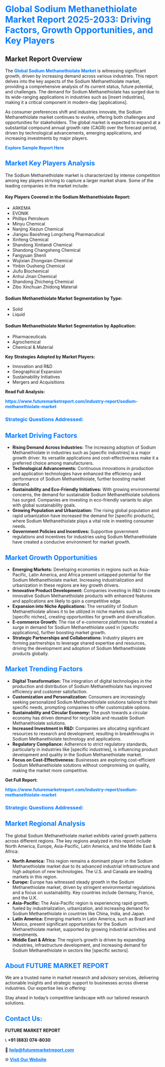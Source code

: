 <h1 style="color: #007BFF;">Global Sodium Methanethiolate Market Report 2025-2033: Driving Factors, Growth Opportunities, and Key Players</h1>

<section id="overview">
<h2>Market Report Overview</h2>
<p>The <a href="https://www.futuremarketreport.com/industry-report/sodium-methanethiolate-market" style="color: #007BFF; text-decoration: none;"><strong>Global Sodium Methanethiolate Market</strong></a> is witnessing significant growth, driven by increasing demand across various industries. This report delves into the key aspects of the Sodium Methanethiolate market, providing a comprehensive analysis of its current status, future potential, and challenges. The demand for Sodium Methanethiolate has surged due to its wide-ranging applications in industries such as [insert industries], making it a critical component in modern-day [applications].</p>
<p>As consumer preferences shift and industries innovate, the Sodium Methanethiolate market continues to evolve, offering both challenges and opportunities for stakeholders. The global market is expected to expand at a substantial compound annual growth rate (CAGR) over the forecast period, driven by technological advancements, emerging applications, and increasing investments by major players.</p>
</section>

<section id="overview">
<p><a href="https://www.futuremarketreport.com/request-sample/reportId=105809" style="color: #007BFF; text-decoration: none;"><strong>Explore Sample Report Here</strong></a></p>
</section>

<section id="key-players">
<h2 style="color: #007BFF;">Market Key Players Analysis</h2>
<p>The Sodium Methanethiolate market is characterized by intense competition among key players striving to capture a larger market share. Some of the leading companies in the market include:</p>
<h4>Key Players Covered in the Sodium Methanethiolate Report:</h4>
<ul><li>ARKEMA</li><li>EVONIK</li><li>Phillips Petroleum</li><li>Minyu Chemical</li><li>Nanjing Xiezun Chemical</li><li>Jiangsu Baoshneg Longcheng Pharmacutical</li><li>Xinfeng Chemical</li><li>Shandong Xintiandi Chemical</li><li>Shandong Changsheng Chemical</li><li>Fangyuan Shenli</li><li>Wujixian Zhongxian Chemical</li><li>Yinbin Ousheng Chemical</li><li>Jiufu Biochemical</li><li>Anhui Jinan Chemical</li><li>Shandong Zhicheng Chemical</li><li>Zibo Xinchuan Zhidong Material</li></ul>
<h4>Sodium Methanethiolate Market Segmentation by Type:</h4>
<ul><li>Solid</li><li>Liquid</li></ul>

<h4>Sodium Methanethiolate Market Segmentation by Application:</h4>
<ul><li>Pharmaceuticals</li><li>Agrochemical</li><li>Chemical &amp; Material</li></ul>
<p><strong>Key Strategies Adopted by Market Players:</strong></p>
<ul>
<li>Innovation and R&D</li>
<li>Geographical Expansion</li>
<li>Sustainability Initiatives</li>
<li>Mergers and Acquisitions</li>
</ul>
</section>

<section>
<p><strong>Read Full Analysis: </strong></p><a href="https://www.futuremarketreport.com/industry-report/sodium-methanethiolate-market" style="color: #007BFF; text-decoration: none;"><strong>https://www.futuremarketreport.com/industry-report/sodium-methanethiolate-market</strong></a>
<h3 style="color: #007BFF;">Strategic Questions Addressed:</h3>
</section>

<section id="driving-factors">
<h2 style="color: #007BFF;">Market Driving Factors</h2>
<ul>
<li><strong>Rising Demand Across Industries:</strong> The increasing adoption of Sodium Methanethiolate in industries such as [specific industries] is a major growth driver. Its versatile applications and cost-effectiveness make it a preferred choice among manufacturers.</li>
<li><strong>Technological Advancements:</strong> Continuous innovations in production and application technologies have enhanced the efficiency and performance of Sodium Methanethiolate, further boosting market demand.</li>
<li><strong>Sustainability and Eco-Friendly Initiatives:</strong> With growing environmental concerns, the demand for sustainable Sodium Methanethiolate solutions has surged. Companies are investing in eco-friendly variants to align with global sustainability goals.</li>
<li><strong>Growing Population and Urbanization:</strong> The rising global population and rapid urbanization have increased the demand for [specific products], where Sodium Methanethiolate plays a vital role in meeting consumer needs.</li>
<li><strong>Government Policies and Incentives:</strong> Supportive government regulations and incentives for industries using Sodium Methanethiolate have created a conducive environment for market growth.</li>
</ul>
</section>

<section id="growth-opportunities">
<h2 style="color: #007BFF;">Market Growth Opportunities</h2>
<ul>
<li><strong>Emerging Markets:</strong> Developing economies in regions such as Asia-Pacific, Latin America, and Africa present untapped potential for the Sodium Methanethiolate market. Increasing industrialization and urbanization in these regions are key growth drivers.</li>
<li><strong>Innovative Product Development:</strong> Companies investing in R&D to create innovative Sodium Methanethiolate products with enhanced features and applications are likely to gain a competitive edge.</li>
<li><strong>Expansion into Niche Applications:</strong> The versatility of Sodium Methanethiolate allows it to be utilized in niche markets such as [specific niches], creating opportunities for growth and diversification.</li>
<li><strong>E-commerce Growth:</strong> The rise of e-commerce platforms has created a surge in demand for Sodium Methanethiolate used in [specific applications], further boosting market growth.</li>
<li><strong>Strategic Partnerships and Collaborations:</strong> Industry players are forming partnerships to leverage shared expertise and resources, driving the development and adoption of Sodium Methanethiolate products globally.</li>
</ul>
</section>

<section id="trending-factors">
<h2 style="color: #007BFF;">Market Trending Factors</h2>
<ul>
<li><strong>Digital Transformation:</strong> The integration of digital technologies in the production and distribution of Sodium Methanethiolate has improved efficiency and customer satisfaction.</li>
<li><strong>Customization and Personalization:</strong> Consumers are increasingly seeking personalized Sodium Methanethiolate solutions tailored to their specific needs, prompting companies to offer customizable options.</li>
<li><strong>Sustainability and Circular Economy:</strong> The push towards a circular economy has driven demand for recyclable and reusable Sodium Methanethiolate solutions.</li>
<li><strong>Increased Investment in R&D:</strong> Companies are allocating significant resources to research and development, resulting in breakthroughs in Sodium Methanethiolate technology and applications.</li>
<li><strong>Regulatory Compliance:</strong> Adherence to strict regulatory standards, particularly in industries like [specific industries], is influencing product development and quality in the Sodium Methanethiolate market.</li>
<li><strong>Focus on Cost-Effectiveness:</strong> Businesses are exploring cost-efficient Sodium Methanethiolate solutions without compromising on quality, making the market more competitive.</li>
</ul>
</section>

<section>
<p><strong>Get Full Report: </strong></p><a href="https://www.futuremarketreport.com/industry-report/sodium-methanethiolate-market" style="color: #007BFF; text-decoration: none;"><strong>https://www.futuremarketreport.com/industry-report/sodium-methanethiolate-market</strong></a>
<h3 style="color: #007BFF;">Strategic Questions Addressed:</h3>
</section>


<section id="regional-analysis">
<h2 style="color: #007BFF;">Market Regional Analysis</h2>
<p>The global Sodium Methanethiolate market exhibits varied growth patterns across different regions. The key regions analyzed in this report include North America, Europe, Asia-Pacific, Latin America, and the Middle East & Africa:</p>
<ul>
<li><strong>North America:</strong> This region remains a dominant player in the Sodium Methanethiolate market due to its advanced industrial infrastructure and high adoption of new technologies. The U.S. and Canada are leading markets in this region.</li>
<li><strong>Europe:</strong> Europe has witnessed steady growth in the Sodium Methanethiolate market, driven by stringent environmental regulations and a focus on sustainability. Key countries include Germany, France, and the U.K.</li>
<li><strong>Asia-Pacific:</strong> The Asia-Pacific region is experiencing rapid growth, fueled by industrialization, urbanization, and increasing demand for Sodium Methanethiolate in countries like China, India, and Japan.</li>
<li><strong>Latin America:</strong> Emerging markets in Latin America, such as Brazil and Mexico, present significant opportunities for the Sodium Methanethiolate market, supported by growing industrial activities and investments.</li>
<li><strong>Middle East & Africa:</strong> The region’s growth is driven by expanding industries, infrastructure development, and increasing demand for Sodium Methanethiolate in sectors like [specific sectors].</li>
</ul>
</section>

<footer>
<h2 style="color: #007BFF;">About FUTURE MARKET REPORT</h2>
<p>We are a trusted name in market research and advisory services, delivering actionable insights and strategic support to businesses across diverse industries. Our expertise lies in offering:</p>

<p>Stay ahead in today’s competitive landscape with our tailored research solutions.</p>

<h2 style="color: #007BFF;">Contact Us:</h2>
<p><strong>FUTURE MARKET REPORT</strong></p>
<p>📞 <strong>+91 (883) 074-8030</strong></p>
<p>📧 <strong><a href="mailto:help@futuremarketreport.com" style="color: #007BFF;">help@futuremarketreport.com</a></strong></p>
<p>🌐 <strong><a href="https://www.futuremarketreport.com/" style="color: #007BFF;">Visit Our Website</a></strong></p>
</footer>
